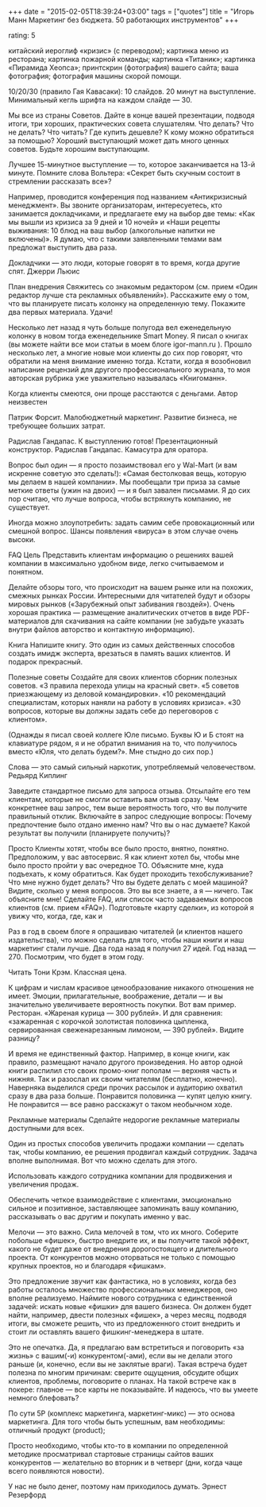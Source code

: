 +++
date = "2015-02-05T18:39:24+03:00"
tags = ["quotes"]
title = "Игорь Манн Маркетинг без бюджета. 50 работающих инструментов"
+++

rating: 5

китайский иероглиф «кризис» (с переводом); картинка меню из ресторана; картинка
пожарной команды; картинка «Титаник»; картинка «Пирамида Хеопса»; принтскрин
(фотография) вашего сайта; ваша фотография; фотография машины скорой помощи.

10/20/30 (правило Гая Кавасаки): 10 слайдов. 20 минут на выступление. Минимальный
кегль шрифта на каждом слайде — 30.

Мы все из страны Советов. Дайте в конце вашей презентации, подводя итоги, три
хороших, практических совета слушателям. Что делать? Что не делать? Что читать?
Где купить дешевле? К кому можно обратиться за помощью? Хороший выступающий
может дать много ценных советов. Будьте хорошим выступающим.

Лучшее 15-минутное выступление — то, которое заканчивается на 13-й минуте.
Помните слова Вольтера: «Секрет быть скучным состоит в стремлении рассказать
все»?

Например, проводится конференция под названием «Антикризисный менеджмент». Вы
звоните организаторам, интересуетесь, кто занимается докладчиками, и предлагаете
ему на выбор две темы: «Как мы вышли из кризиса за 9 дней и 10 ночей» и «Наши
рецепты выживания: 10 блюд на ваш выбор (алкогольные напитки не включены)». Я
думаю, что с такими заявленными темами вам предложат выступить два раза.

Докладчики — это люди, которые говорят в то время, когда другие спят. Джерри
Льюис

План внедрения Свяжитесь со знакомым редактором (см. прием «Один редактор лучше
ста рекламных объявлений»). Расскажите ему о том, что вы планируете писать
колонку на определенную тему. Покажите два первых материала. Удачи!

Несколько лет назад я чуть больше полугода вел еженедельную колонку в новом
тогда еженедельнике Smart Money. Я писал о книгах (вы можете найти все мои
статьи в моем блоге igor-mann.ru ). Прошло несколько лет, а многие новые мои
клиенты до сих пор говорят, что обратили на меня внимание именно тогда. Кстати,
когда я возобновил написание рецензий для другого профессионального журнала, то
моя авторская рубрика уже уважительно называлась «Книгоманн».

Когда клиенты смеются, они проще расстаются с деньгами. Автор неизвестен

Патрик Форсит. Малобюджетный маркетинг. Развитие бизнеса, не требующее больших
затрат.

Радислав Гандапас. К выступлению готов! Презентационный конструктор. Радислав
Гандапас. Камасутра для оратора.

Вопрос был один — я просто позаимствовал его у Wal-Mart (и вам искренне советую
это сделать!): «Самая бестолковая вещь, которую мы делаем в нашей компании». Мы
пообещали три приза за самые меткие ответы (ужин на двоих) — и я был завален
письмами. Я до сих пор считаю, что лучше вопроса, чтобы встряхнуть компанию, не
существует.

Иногда можно злоупотребить: задать самим себе провокационный или смешной вопрос.
Шансы появления «вируса» в этом случае очень высоки.

FAQ Цель Представить клиентам информацию о решениях вашей компании в
максимально удобном виде, легко считываемом и понятном.

Делайте обзоры того, что происходит на вашем рынке или на похожих, смежных
рынках России. Интересными для читателей будут и обзоры мировых рынков
(«Зарубежный опыт забивания гвоздей»). Очень хорошая практика — размещение
аналитических отчетов в виде PDF-материалов для скачивания на сайте компании (не
забудьте указать внутри файлов авторство и контактную информацию).

Книга Напишите книгу. Это один из самых действенных способов создать имидж
эксперта, врезаться в память ваших клиентов. И подарок прекрасный.

Полезные советы Создайте для своих клиентов сборник полезных советов. «3 правила
перехода улицы на красный свет». «5 советов приезжающему из деловой
командировки». «10 рекомендаций специалистам, которых наняли на работу в
условиях кризиса». «30 вопросов, которые вы должны задать себе до переговоров с
клиентом».

(Однажды я писал своей коллеге Юле письмо. Буквы Ю и Б стоят на клавиатуре
рядом, я и не обратил внимания на то, что получилось вместо «Юля, что делать
будем?». Мне стыдно до сих пор.)

Слова — это самый сильный наркотик, употребляемый человечеством. Редьярд Киплинг

Заведите стандартное письмо для запроса отзыва. Отсылайте его тем клиентам,
которые не смогли оставить вам отзыв сразу. Чем конкретнее ваш запрос, тем выше
вероятность того, что вы получите правильный отклик. Включайте в запрос
следующие вопросы: Почему предпочтение было отдано именно нам? Что вы о нас
думаете? Какой результат вы получили (планируете получить)?

Просто Клиенты хотят, чтобы все было просто, внятно, понятно. Предположим, у вас
автосервис. Я как клиент хотел бы, чтобы мне было просто пройти у вас очередное
ТО. Объясните мне, куда подъехать, к кому обратиться. Как будет проходить
техобслуживание? Что мне нужно будет делать? Что вы будете делать с моей
машиной? Видите, сколько у меня вопросов. Это вы все знаете, а я — ничего. Так
объясните мне! Сделайте FAQ, или список часто задаваемых вопросов клиентов (см.
прием «FAQ»). Подготовьте «карту сделки», из которой я увижу что, когда, где,
как и

Раз в год в своем блоге я опрашиваю читателей (и клиентов нашего издательства),
что можно сделать для того, чтобы наши книги и наш маркетинг стали лучше. Два
года назад я получил 27 идей. Год назад — 270. Посмотрим, что будет в этом году.

Читать Тони Крэм. Классная цена.

К цифрам и числам красивое ценообразование никакого отношения не имеет. Эмоции,
прилагательные, воображение, детали — и вы значительно увеличиваете вероятность
покупки. Вот вам пример. Ресторан. «Жареная курица — 300 рублей». И для
сравнения: «зажаренная с корочкой золотистая половинка цыпленка, сервированная
свеженарезанным лимоном, — 390 рублей». Видите разницу?

И время не единственный фактор. Например, в конце книги, как правило, размещают
начало другого произведения. Но автор одной книги распилил сто своих промо-книг
пополам — верхняя часть и нижняя. Так и разослал их своим читателям (бесплатно,
конечно). Наверняка выделился среди прочих рассылок и аудиторию охватил сразу в
два раза больше. Понравится половинка — купят целую книгу. Не понравится — все
равно расскажут о таком необычном ходе.

Рекламные материалы Сделайте недорогие рекламные материалы доступными для всех.

Один из простых способов увеличить продажи компании — сделать так, чтобы
компанию, ее решения продвигал каждый сотрудник. Задача вполне выполнимая. Вот
что можно сделать для этого.

Использовать каждого сотрудника компании для продвижения и увеличения продаж.

Обеспечить четкое взаимодействие с клиентами, эмоционально сильное и позитивное,
заставляющее запоминать вашу компанию, рассказывать о вас другим и покупать
именно у вас.

Мелочи — это важно. Сила мелочей в том, что их много. Соберите побольше «фишек»,
быстро внедрите их, и вы получите такой эффект, какого не будет даже от
внедрения дорогостоящего и длительного проекта. От конкурентов можно оторваться
не только с помощью крупных проектов, но и благодаря «фишкам».

Это предложение звучит как фантастика, но в условиях, когда без работы осталось
множество профессиональных менеджеров, оно вполне реализуемо. Наймите нового
сотрудника с единственной задачей: искать новые «фишки» для вашего бизнеса. Он
должен будет найти, например, двести полезных «фишек», а через месяц, подводя
итоги, вы сможете решить, что из предложенного стоит внедрить и стоит ли
оставлять вашего фишкинг-менеджера в штате.

Это не опечатка. Да, я предлагаю вам встретиться и поговорить «за жизнь» с
вашим(-и) конкурентом(-ами), если вы не делали этого раньше (и, конечно, если вы
не заклятые враги). Такая встреча будет полезна по многим причинам: сверите
ощущения, обсудите общих клиентов, проблемы, поговорите о планах. На такой
встрече как в покере: главное — все карты не показывайте. И надеюсь, что вы
умеете немного блефовать?

По сути 5P (комплекс маркетинга, маркетинг-микс) — это основа марке­тинга. Для
того чтобы быть успешным, вам необходимы: отличный продукт (product);

Просто необходимо, чтобы кто-то в компании по определенной методике просматривал
стартовые страницы сайтов ваших конкурентов — желательно во вторник и в четверг
(дни, когда чаще всего появляются новости).

У нас не было денег, поэтому нам приходилось думать. Эрнест Резерфорд

